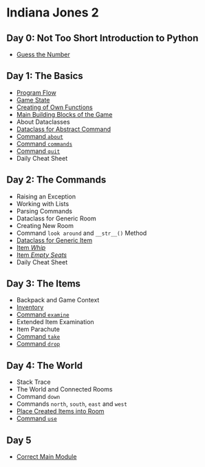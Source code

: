 # Indiana Jones 2

## Day 0: Not Too Short Introduction to Python

* [Guess the Number](day.0/000-basics.md)


## Day 1: The Basics

* [Program Flow](day.1/110-program.flow.md)
* [Game State](day.1/120-game.state.md)
* [Creating of Own Functions](day.1/130-own.functions.md)
* [Main Building Blocks of the Game](day.1/140-main.building.blocks.md)
* About Dataclasses
* [Dataclass for Abstract Command](day.1/150-dataclass.command.md)
* [Command `about`](day.1/160-commands.as.dataclasses.md)
* [Command `commands`](day.1/170-command.commands.md)
* [Command `quit`](day.1/180-command.quit.md)
* Daily Cheat Sheet


## Day 2: The Commands

* Raising an Exception
* Working with Lists
* Parsing Commands
* Dataclass for Generic Room
* Creating New Room
* Command `look around` and `__str__()` Method
* [Dataclass for Generic Item](day.2/400-item.representation.md)
* [Item _Whip_](day.2/405-whip.md)
* [Item _Empty Seats_](day.2/410-empty.seats.md)
* Daily Cheat Sheet


## Day 3: The Items

* Backpack and Game Context
* [Inventory](day.3/310-inventory.md)
* [Command `examine`](day.3/320-examine.md)
* Extended Item Examination
* Item Parachute
* [Command `take`](day.3/360-take.item.md)
* [Command `drop`](day.3/370-drop.item.md)



## Day 4: The World

* Stack Trace
* The World and Connected Rooms
* Command `down`
* Commands `north`, `south`, `east` and `west`
* [Place Created Items into Room](day.2/415-items.in.room.md)
* [Command `use`](day.4/480-use.item.md)


## Day 5

* [Correct Main Module](day.5/599-correct.main.md)
